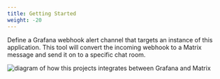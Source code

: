 ```yaml
---
title: Getting Started
weight: -20
---
```


Define a Grafana webhook alert channel that targets an instance of this application.
This tool will convert the incoming webhook to a Matrix message and send it on to a specific chat room.

![diagram of how this projects integrates between Grafana and Matrix](img/highLevelDiagram.png)
